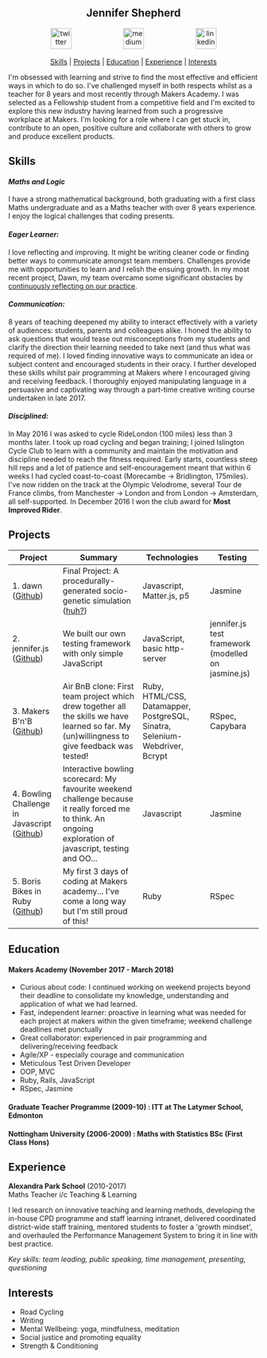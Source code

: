 <h2 align="center"> Jennifer Shepherd </h2>

<p align="center">
<a href="https://twitter.com/teachlearncode">
<img src="http://goinkscape.com/wp-content/uploads/2015/07/twitter-logo-final.png" alt="twitter" hspace="50" height="42" width="42"></a>

<a href="https://medium.com/@jennifer.elaine.mairead">
<img src="https://static1.squarespace.com/static/53457bcae4b0bc890d496d14/t/568ebeee4bf118e7ef8dbef3/1452195567236/medium_logo_detail_icon.png?format=300w" alt="medium" hspace="50" height="42" width="42"></a>

<a href="https://www.linkedin.com/in/jennifer-em-shepherd/">
<img src="https://www.iconfinder.com/data/icons/free-social-icons/67/linkedin_circle_color-512.png" alt="linkedin" hspace="50" height="42" width="42"></a></p>

<p align="center"> <a href='#skills'>Skills</a> | <a href='#projects'>Projects</a> | <a href='#education'>Education</a> | <a href='#experience'>Experience</a> |  <a href='#interests'>Interests</a> </p>

I'm obsessed with learning and strive to find the most effective and efficient ways in which to do so. I've challenged myself in both respects whilst as a teacher for 8 years and most recently through Makers Academy.  I was selected as a Fellowship student from a competitive field and I'm excited to explore this new industry having learned from such a progressive workplace at Makers.  I'm looking for a role where I can get stuck in, contribute to an open, positive culture and collaborate with others to grow and produce excellent products.

## Skills

#### *Maths and Logic*
I have a strong mathematical background, both graduating with a first class Maths undergraduate and as a Maths teacher with over 8 years experience. I enjoy the logical challenges that coding presents.
#### *Eager Learner:*
I love reflecting and improving.  It might be writing cleaner code or finding better ways to communicate amongst team members. Challenges provide me with opportunities to learn and I relish the ensuing growth.  In my most recent project, Dawn, my team overcame some significant obstacles by [continuously reflecting on our practice](https://medium.com/@dawnmakersacademy/to-mob-or-not-to-mob-52f16e82bc2e).
#### *Communication:*
8 years of teaching deepened my ability to interact effectively with a variety of audiences: students, parents and colleagues alike. I honed the ability to ask questions that would tease out misconceptions from my students and clarify the direction their learning needed to take next (and thus what was required of me).  I loved finding innovative ways to communicate an idea or subject content and encouraged students in their oracy.  I further developed these skills whilst pair programming at Makers where I encouraged giving and receiving feedback. I thoroughly enjoyed manipulating language in a persuasive and captivating way through a part-time creative writing course undertaken in late 2017.
#### *Disciplined:*
In May 2016 I was asked to cycle RideLondon (100 miles) less than 3 months later.  I took up road cycling and began training; I joined Islington Cycle Club to learn with a community and maintain the motivation and discipline needed to reach the fitness required. Early starts, countless steep hill reps and a lot of patience and self-encouragement meant that within 6 weeks I had cycled coast-to-coast (Morecambe -> Bridlington, 175miles). I've now ridden on the track at the Olympic Velodrome, several Tour de France climbs, from Manchester -> London and from London -> Amsterdam, all self-supported.  In December 2016 I won the club award for **Most Improved Rider**.

## Projects

| Project              | Summary     | Technologies  | Testing |
| -------------------- |-------------| --------------|---------|
| 1. dawn ([Github](https://github.com/jenniferemshepherd/dawn)) | Final Project: A procedurally-generated socio-genetic simulation ([huh?](https://medium.com/@dawnmakersacademy/final-project-day-2-a74065a51441)) | Javascript, Matter.js, p5 | Jasmine |
| 2. jennifer.js ([Github](https://github.com/jenniferemshepherd/jennifer.js))| We built our own testing framework with only simple JavaScript | JavaScript, basic http-server | jennifer.js test framework (modelled on jasmine.js) |
| 3. Makers B'n'B ([Github](https://github.com/jenniferemshepherd/strength-bnb))| Air BnB clone: First team project which drew together all the skills we have learned so far.  My (un)willingness to give feedback was tested! | Ruby, HTML/CSS, Datamapper, PostgreSQL, Sinatra, Selenium-Webdriver, Bcrypt | RSpec, Capybara |
| 4. Bowling Challenge in Javascript ([Github](https://github.com/jenniferemshepherd/bowling-challenge))| Interactive bowling scorecard: My favourite weekend challenge because it really forced me to think.  An ongoing exploration of javascript, testing and OO... | Javascript | Jasmine |
| 5. Boris Bikes in Ruby ([Github](https://github.com/jenniferemshepherd/Boris-Bikes-Day-3)) | My first 3 days of coding at Makers academy... I've come a long way but I'm still proud of this! |Ruby | RSpec |


## Education

#### Makers Academy (November 2017 - March 2018)
- Curious about code: I continued working on weekend projects beyond their deadline to consolidate my knowledge, understanding and application of what we had learned.
- Fast, independent learner: proactive in learning what was needed for each project at makers within the given timeframe; weekend challenge deadlines met punctually
- Great collaborator: experienced in pair programming and delivering/receiving feedback
- Agile/XP - especially courage and communication
- Meticulous Test Driven Developer
- OOP, MVC
- Ruby, Rails, JavaScript
- RSpec, Jasmine

#### Graduate Teacher Programme (2009-10) : ITT at The Latymer School, Edmonton

#### Nottingham University (2006-2009) : Maths with Statistics BSc (First Class Hons)

## Experience

**Alexandra Park School** (2010-2017)    
Maths Teacher i/c Teaching & Learning

I led research on innovative teaching and learning methods, developing the in-house CPD programme and staff learning intranet, delivered coordinated district-wide staff training, mentored students to foster a 'growth mindset', and overhauled the Performance Management System to bring it in line with best practice.

_Key skills: team leading, public speaking, time management, presenting, questioning_

## Interests
- Road Cycling
- Writing
- Mental Wellbeing: yoga, mindfulness, meditation
- Social justice and promoting equality
- Strength & Conditioning
